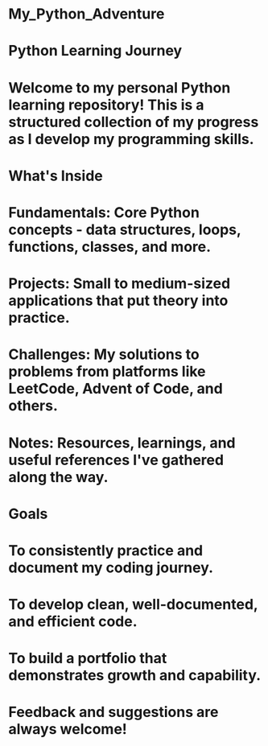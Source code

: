 # My_Python_Adventure

# Python Learning Journey

# Welcome to my personal Python learning repository! This is a structured collection of my progress as I develop my programming skills.

# What's Inside
# Fundamentals: Core Python concepts - data structures, loops, functions, classes, and more.
# Projects: Small to medium-sized applications that put theory into practice.
# Challenges: My solutions to problems from platforms like LeetCode, Advent of Code, and others.
# Notes: Resources, learnings, and useful references I've gathered along the way.

# Goals
# To consistently practice and document my coding journey.
# To develop clean, well-documented, and efficient code.
# To build a portfolio that demonstrates growth and capability.

# Feedback and suggestions are always welcome!
